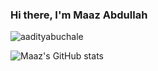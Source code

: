 ### Hi there, I'm Maaz Abdullah
<p align="left"> <img src="https://komarev.com/ghpvc/?username=aadityabuchale&label=Profile%20views&color=0e75b6&style=flat" alt="aadityabuchale" /> </p>

![Maaz's GitHub stats](https://github-readme-stats.vercel.app/api?username=codeprototype&show_icons=true&theme=dark)

